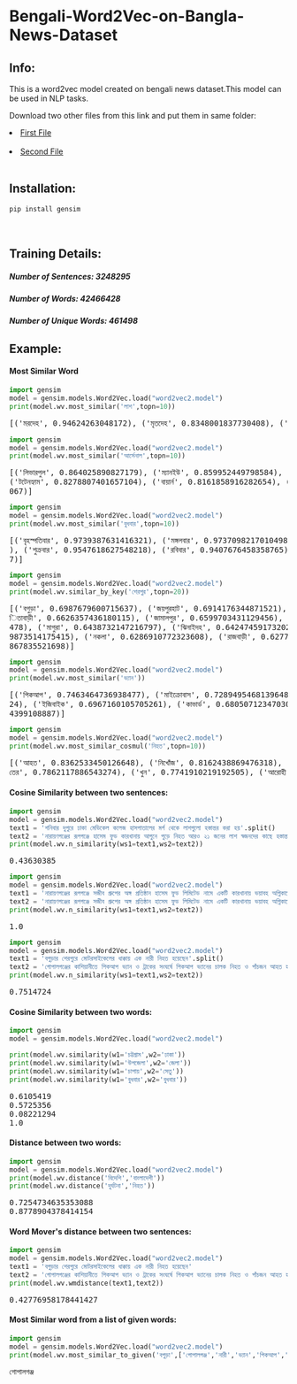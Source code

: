 # Bengali-Word2Vec-on-Bangla-News-Dataset

<h2 align="left">Info:</h2>
This is a word2vec model created on bengali news dataset.This model can be used in NLP tasks.

Download two other files from this link and put them in same folder:

<li><a href="https://drive.google.com/file/d/1lm6-IDMxfY-_lkIaRxMhanz1tjevKeEQ/view?usp=sharing">First File</a></li></br>
<li><a href="https://drive.google.com/file/d/1LbxhTXmyGTKCiTS2O6EtdbndklSo9WgP/view?usp=sharing">Second File</a></li></br>


<h2 align="left">Installation:</h2>

```python
pip install gensim
```

</br>
<h2 align="left">Training Details:</h2>
<h5 align="left">Number of Sentences: 3248295</h5>
<h5 align="left">Number of Words: 42466428</h5>
<h5 align="left">Number of Unique Words: 461498</h5>

<h2 align="left">Example:</h2>

<h4 align="left">Most Similar Word</h4>

```python
import gensim
model = gensim.models.Word2Vec.load("word2vec2.model")
print(model.wv.most_similar('লাশ',topn=10))
```

<pre>[('মরদেহ', 0.94624263048172), ('মৃতদেহ', 0.8348001837730408), ('লাশটি', 0.7794113755226135), ('মরদেহটি', 0.7031034827232361), ('মৃতদেহটি', 0.5887435674667358), ('লাশগুলো', 0.585713267326355), ('লাশও', 0.5793684124946594), ('অর্ধগলিত', 0.5611011981964111), ('দেহাবশেষ', 0.5305518507957458), ('শিশুটিকে', 0.5166477560997009)] 
</pre>


```python
import gensim
model = gensim.models.Word2Vec.load("word2vec2.model")
print(model.wv.most_similar('আর্সেনাল',topn=10))
```

<pre>[('লিভারপুল', 0.864025890827179), ('ম্যানইউ', 0.859952449798584), ('জুভেন্টাস', 0.859228789806366), ('চেলসি', 0.857848584651947), ('ম্যানসিটি', 0.8564266562461853), 
('টটেনহ্যাম', 0.8278807401657104), ('বায়ার্ন', 0.8161858916282654), ('আতলেতিকো', 0.8077094554901123), ('পিএসজি', 0.8006083965301514), ('অ্যাটলেটিকো', 0.8002341389656
067)]
</pre>


```python
import gensim
model = gensim.models.Word2Vec.load("word2vec2.model")
print(model.wv.most_similar('বুধবার',topn=10))
```

<pre>[('বৃহস্পতিবার', 0.9739387631416321), ('মঙ্গলবার', 0.9737098217010498), ('সোমবার', 0.9703750610351562), ('শনিবার', 0.9651323556900024), ('রোববার', 0.9642365574836731
), ('শুক্রবার', 0.9547618627548218), ('রবিবার', 0.9407676458358765), ('গতকাল', 0.7294772863388062), ('বৃস্পতিবার', 0.7177606821060181), ('সোমবার', 0.683220982551574
7)]
</pre>

```python
import gensim
model = gensim.models.Word2Vec.load("word2vec2.model")
print(model.wv.similar_by_key('শেরপুর',topn=20))
```

<pre>[('বগুড়া', 0.6987679600715637), ('জয়পুরহাট', 0.6914176344871521), ('শেরপুরের', 0.687629759311676), ('নাটোর', 0.6781008839607239), ('নওগাঁ', 0.674379289150238), ('নাল
িতাবাড়ী', 0.6626357436180115), ('জামালপুর', 0.6599703431129456), ('কিশোরগঞ্জ', 0.6550219655036926), ('আক্কেলপুর', 0.6539381146430969), ('চুয়াডাঙ্গা', 0.6507574319839
478), ('মাগুরা', 0.6438732147216797), ('ঝিনাইদহ', 0.6424745917320251), ('চাঁপাইনবাবগঞ্জ', 0.6341075301170349), ('কুড়িগ্রাম', 0.6304787993431091), ('কোটচাঁদপুর', 0.62
9873514175415), ('নকলা', 0.6286910772323608), ('রাজবাড়ী', 0.627704381942749), ('মেহেরপুর', 0.6272647976875305), ('ঠাকুরগাঁও', 0.626388669013977), ('গাইবান্ধা', 0.621
867835521698)]
</pre>

```python
import gensim
model = gensim.models.Word2Vec.load("word2vec2.model")
print(model.wv.most_similar('ভ্যান'))
```

<pre>[('পিকআপ', 0.7463464736938477), ('মাইক্রোবাস', 0.7289495468139648), ('রিকশা', 0.7281388640403748), ('প্রাইভেটকার', 0.7158138155937195), ('অটোরিকশা', 0.71521860361099
24), ('ইজিবাইক', 0.6967160105705261), ('কাভার্ড', 0.6805071234703064), ('মোটরসাইকেল', 0.6749200820922852), ('ব্যাটারিচালিত', 0.6715964078903198), ('সিএনজি', 0.670970
4399108887)]
</pre>

```python
import gensim
model = gensim.models.Word2Vec.load("word2vec2.model")
print(model.wv.most_similar_cosmul('নিহত',topn=10))
```

<pre>[('আহত', 0.8362533450126648), ('নিখোঁজ', 0.8162438869476318), ('নিখোঁজ', 0.8142444491386414), ('গুলিবিদ্ধ', 0.8126031756401062), ('দগ্ধ', 0.7997279763221741), ('নিহ
তের', 0.7862117886543274), ('খুন', 0.7741910219192505), ('আরোহী', 0.7703795433044434), ('মৃত্যু', 0.7670021057128906), ('হতাহত', 0.7641921043395996)]
</pre>





<h4 align="left">Cosine Similarity between two sentences:</h4>


```python
import gensim
model = gensim.models.Word2Vec.load("word2vec2.model")
text1 = 'শনিবার দুপুরে ঢাকা মেডিকেল কলেজ হাসপাতালের মর্গ থেকে লাশগুলো হস্তান্তর করা হয়'.split()
text2 = 'নারায়ণগঞ্জের রূপগঞ্জে হাসেম ফুড কারখানায় আগুনে পুড়ে নিহত আরও ২১ জনের লাশ স্বজনদের কাছে হস্তান্তর করা হয়েছে'.split()
print(model.wv.n_similarity(ws1=text1,ws2=text2))
```

<pre>0.43630385
</pre>

```python
import gensim
model = gensim.models.Word2Vec.load("word2vec2.model")
text1 = 'নারায়ণগঞ্জের রূপগঞ্জে সজীব গ্রুপের অঙ্গ প্রতিষ্ঠান হাসেম ফুড লিমিটেড নামে একটি কারখানায় ভয়াবহ অগ্নিকাণ্ডে এ পর্যন্ত মোট ৫২ জন নিহত হয়েছেন'.split()
text2 = 'নারায়ণগঞ্জের রূপগঞ্জে সজীব গ্রুপের অঙ্গ প্রতিষ্ঠান হাসেম ফুড লিমিটেড নামে একটি কারখানায় ভয়াবহ অগ্নিকাণ্ডে এ পর্যন্ত মোট ৫২ জন নিহত হয়েছেন'.split()
print(model.wv.n_similarity(ws1=text1,ws2=text2))
```

<pre>1.0
</pre>

```python
import gensim
model = gensim.models.Word2Vec.load("word2vec2.model")
text1 = 'বগুড়ার শেরপুরে মোটরসাইকেলের ধাক্কায় এক নারী নিহত হয়েছেন'.split()
text2 = 'গোপালগঞ্জের কাশিয়ানীতে পিকআপ ভ্যান ও ট্রাকের সংঘর্ষে পিকআপ ভ্যানের চালক নিহত ও পাঁচজন আহত হয়েছেন'.split()
print(model.wv.n_similarity(ws1=text1,ws2=text2))
```

<pre>0.7514724
</pre>

<h4 align="left">Cosine Similarity between two words:</h4>


```python
import gensim
model = gensim.models.Word2Vec.load("word2vec2.model")

print(model.wv.similarity(w1='চট্টগ্রাম',w2='ঢাকা'))
print(model.wv.similarity(w1='উপজেলা',w2='জেলা'))
print(model.wv.similarity(w1='চাপায়',w2='সেতু'))
print(model.wv.similarity(w1='বুধবার',w2='বুধবার'))
```

<pre>0.6105419
0.5725356
0.08221294
1.0
</pre>

<h4 align="left">Distance between two words:</h4>

```python
import gensim
model = gensim.models.Word2Vec.load("word2vec2.model")
print(model.wv.distance('বিদেশি','বাংলাদেশী'))
print(model.wv.distance('দুর্ঘটনা','নিহত'))
```

<pre>0.7254734635353088
0.8778904378414154
</pre>


<h4 align="left">Word Mover's distance between two sentences:</h4>

```python
import gensim
model = gensim.models.Word2Vec.load("word2vec2.model")
text1 = 'বগুড়ার শেরপুরে মোটরসাইকেলের ধাক্কায় এক নারী নিহত হয়েছেন'
text2 = 'গোপালগঞ্জের কাশিয়ানীতে পিকআপ ভ্যান ও ট্রাকের সংঘর্ষে পিকআপ ভ্যানের চালক নিহত ও পাঁচজন আহত হয়েছেন'
print(model.wv.wmdistance(text1,text2))
```

<pre>0.42776958178441427
</pre>

<h4 align="left">Most Similar word from a list of given words:</h4>

```python
import gensim
model = gensim.models.Word2Vec.load("word2vec2.model")
print(model.wv.most_similar_to_given('বগুড়া',['গোপালগঞ্জ','নারী','ভ্যান','পিকআপ','চালক', 'নিহত', 'ও', 'পাঁচজন', 'আহত', 'হয়েছেন']))
```

<pre>গোপালগঞ্জ
</pre>

